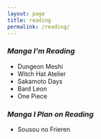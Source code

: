 ```yaml
---
layout: page
title: reading
permalink: /reading/
---
```

### *Manga I'm Reading*
* Dungeon Meshi
* Witch Hat Atelier
* Sakamoto Days
* Bard Leon
* One Piece

### *Manga I Plan on Reading*
* Sousou no Frieren
